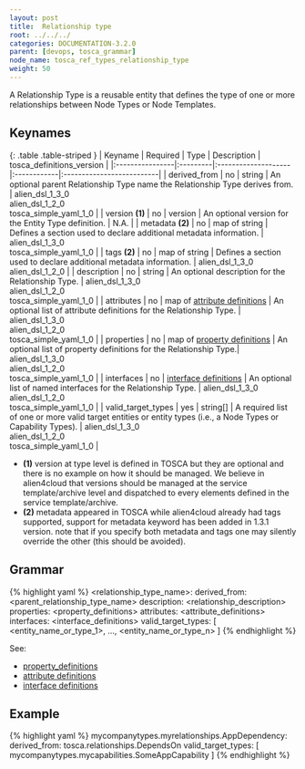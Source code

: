 ```yaml
---
layout: post
title:  Relationship type
root: ../../../
categories: DOCUMENTATION-3.2.0
parent: [devops, tosca_grammar]
node_name: tosca_ref_types_relationship_type
weight: 50
---
```


A Relationship Type is a reusable entity that defines the type of one or more relationships between Node Types or Node Templates.

## Keynames

{: .table .table-striped }
| Keyname         | Required | Type                | Description | tosca_definitions_version |
|:----------------|:---------|:--------------------|:------------|:--------------------------|
| derived_from | no | string | An optional parent Relationship Type name the Relationship Type derives from. | alien_dsl_1_3_0<br> alien_dsl_1_2_0<br> tosca_simple_yaml_1_0 |
| version __(1)__ | no | version | An optional version for the Entity Type definition. | N.A. |
| metadata __(2)__ | no | map of string | Defines a section used to declare additional metadata information. | alien_dsl_1_3_0<br> tosca_simple_yaml_1_0 |
| tags __(2)__ | no | map of string | Defines a section used to declare additional metadata information. | alien_dsl_1_3_0<br> alien_dsl_1_2_0 |
| description | no | string | An optional description for the Relationship Type. | alien_dsl_1_3_0<br> alien_dsl_1_2_0<br> tosca_simple_yaml_1_0 |
| attributes | no | map of [attribute definitions](#/documentation/3.0.0/devops_guide/tosca_grammar/attribute_definition.html) | An optional list of attribute definitions for the Relationship Type. | alien_dsl_1_3_0<br> alien_dsl_1_2_0<br> tosca_simple_yaml_1_0 |
| properties | no | map of [property definitions](#/documentation/3.0.0/devops_guide/tosca_grammar/property_definition.html) | An optional list of property definitions for the Relationship Type.| alien_dsl_1_3_0<br> alien_dsl_1_2_0<br> tosca_simple_yaml_1_0 |
| interfaces | no | [interface definitions](#/documentation/3.0.0/devops_guide/tosca_grammar/interface_definition.html) | An optional list of named interfaces for the Relationship Type. | alien_dsl_1_3_0<br> alien_dsl_1_2_0<br> tosca_simple_yaml_1_0 |
| valid_target_types | yes | string[] | A required list of one or more valid target entities or entity types (i.e., a Node Types or Capability Types). | alien_dsl_1_3_0<br> alien_dsl_1_2_0<br> tosca_simple_yaml_1_0 |

* __(1)__ version at type level is defined in TOSCA but they are optional and there is no example on how it should be managed. We believe in alien4cloud that versions should be managed at the service template/archive level and dispatched to every elements defined in the service template/archive.
* __(2)__ metadata appeared in TOSCA while alien4cloud already had tags supported, support for metadata keyword has been added in 1.3.1 version. note that if you specify both metadata and tags one may silently override the other (this should be avoided).

## Grammar

{% highlight yaml %}
<relationship_type_name>:
  derived_from: <parent_relationship_type_name>
  description: <relationship_description>
  properties:
    <property_definitions>
  attributes:
    <attribute_definitions>
  interfaces:
    <interface_definitions>
  valid_target_types: [ <entity_name_or_type_1>, ..., <entity_name_or_type_n> ]
{% endhighlight %}

See:

- [property_definitions](#/documentation/3.0.0/devops_guide/tosca_grammar/property_definition.html)
- [attribute definitions](#/documentation/3.0.0/devops_guide/tosca_grammar/attribute_definition.html)
- [interface definitions](#/documentation/3.0.0/devops_guide/tosca_grammar/interface_definition.html)

## Example

{% highlight yaml %}
mycompanytypes.myrelationships.AppDependency:
  derived_from: tosca.relationships.DependsOn
  valid_target_types: [ mycompanytypes.mycapabilities.SomeAppCapability ]
{% endhighlight %}
